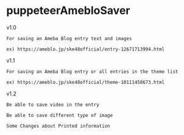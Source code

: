 # puppeteerAmebloSaver

v1.0

    For saving an Ameba Blog entry text and images

    ex) https://ameblo.jp/ske48official/entry-12671713994.html

v1.1

    For saving an Ameba Blog entry or all entries in the theme list

    ex) https://ameblo.jp/ske48official/theme-10111458673.html

v1.2

    Be able to save video in the entry

    Be able to save different type of image

    Some Changes about Printed information 
